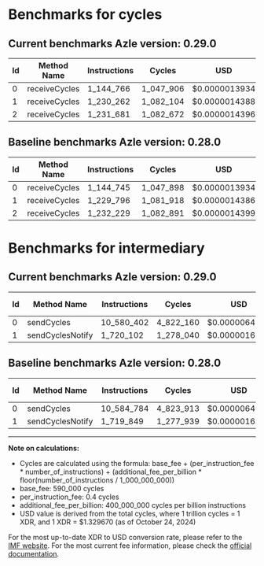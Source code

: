 # Benchmarks for cycles

## Current benchmarks Azle version: 0.29.0

| Id  | Method Name   | Instructions | Cycles    | USD           | USD/Million Calls | Change                          |
| --- | ------------- | ------------ | --------- | ------------- | ----------------- | ------------------------------- |
| 0   | receiveCycles | 1_144_766    | 1_047_906 | $0.0000013934 | $1.39             | <font color="red">+21</font>    |
| 1   | receiveCycles | 1_230_262    | 1_082_104 | $0.0000014388 | $1.43             | <font color="red">+466</font>   |
| 2   | receiveCycles | 1_231_681    | 1_082_672 | $0.0000014396 | $1.43             | <font color="green">-548</font> |

## Baseline benchmarks Azle version: 0.28.0

| Id  | Method Name   | Instructions | Cycles    | USD           | USD/Million Calls |
| --- | ------------- | ------------ | --------- | ------------- | ----------------- |
| 0   | receiveCycles | 1_144_745    | 1_047_898 | $0.0000013934 | $1.39             |
| 1   | receiveCycles | 1_229_796    | 1_081_918 | $0.0000014386 | $1.43             |
| 2   | receiveCycles | 1_232_229    | 1_082_891 | $0.0000014399 | $1.43             |

# Benchmarks for intermediary

## Current benchmarks Azle version: 0.29.0

| Id  | Method Name      | Instructions | Cycles    | USD           | USD/Million Calls | Change                            |
| --- | ---------------- | ------------ | --------- | ------------- | ----------------- | --------------------------------- |
| 0   | sendCycles       | 10_580_402   | 4_822_160 | $0.0000064119 | $6.41             | <font color="green">-4_382</font> |
| 1   | sendCyclesNotify | 1_720_102    | 1_278_040 | $0.0000016994 | $1.69             | <font color="red">+253</font>     |

## Baseline benchmarks Azle version: 0.28.0

| Id  | Method Name      | Instructions | Cycles    | USD           | USD/Million Calls |
| --- | ---------------- | ------------ | --------- | ------------- | ----------------- |
| 0   | sendCycles       | 10_584_784   | 4_823_913 | $0.0000064142 | $6.41             |
| 1   | sendCyclesNotify | 1_719_849    | 1_277_939 | $0.0000016992 | $1.69             |

---

**Note on calculations:**

- Cycles are calculated using the formula: base_fee + (per_instruction_fee \* number_of_instructions) + (additional_fee_per_billion \* floor(number_of_instructions / 1_000_000_000))
- base_fee: 590_000 cycles
- per_instruction_fee: 0.4 cycles
- additional_fee_per_billion: 400_000_000 cycles per billion instructions
- USD value is derived from the total cycles, where 1 trillion cycles = 1 XDR, and 1 XDR = $1.329670 (as of October 24, 2024)

For the most up-to-date XDR to USD conversion rate, please refer to the [IMF website](https://www.imf.org/external/np/fin/data/rms_sdrv.aspx).
For the most current fee information, please check the [official documentation](https://internetcomputer.org/docs/current/developer-docs/gas-cost#execution).
